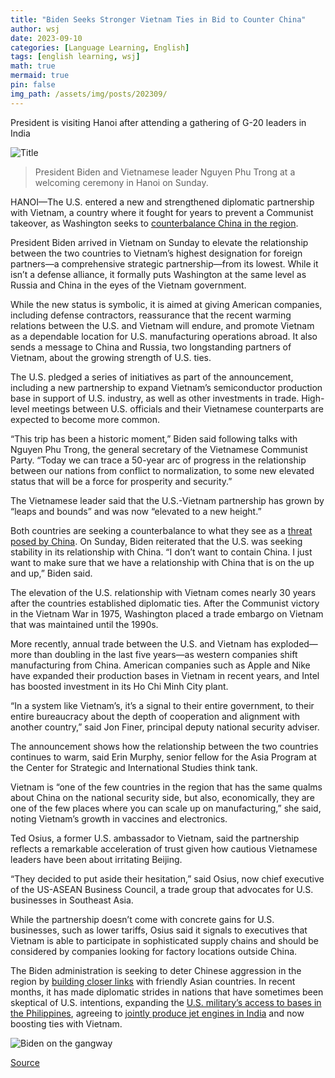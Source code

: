 ```yaml
---
title: "Biden Seeks Stronger Vietnam Ties in Bid to Counter China"
author: wsj
date: 2023-09-10
categories: [Language Learning, English]
tags: [english learning, wsj]
math: true
mermaid: true
pin: false
img_path: /assets/img/posts/202309/
---
```


President is visiting Hanoi after attending a gathering of G-20 leaders in India

![Title](im-849534.jpeg)

> President Biden and Vietnamese leader Nguyen Phu Trong at a welcoming ceremony in Hanoi on Sunday.

HANOI—The U.S. entered a new and strengthened diplomatic partnership with Vietnam, a country where it fought for years to prevent a Communist takeover, as Washington seeks to [counterbalance China in the region](https://www.wsj.com/world/china/as-china-risks-grow-manufacturers-seek-plan-band-c-and-d-aad7c47b?mod=article_inline).

President Biden arrived in Vietnam on Sunday to elevate the relationship between the two countries to Vietnam’s highest designation for foreign partners—a comprehensive strategic partnership—from its lowest. While it isn’t a defense alliance, it formally puts Washington at the same level as Russia and China in the eyes of the Vietnam government.

While the new status is symbolic, it is aimed at giving American companies, including defense contractors, reassurance that the recent warming relations between the U.S. and Vietnam will endure, and promote Vietnam as a dependable location for U.S. manufacturing operations abroad. It also sends a message to China and Russia, two longstanding partners of Vietnam, about the growing strength of U.S. ties.

The U.S. pledged a series of initiatives as part of the announcement, including a new partnership to expand Vietnam’s semiconductor production base in support of U.S. industry, as well as other investments in trade. High-level meetings between U.S. officials and their Vietnamese counterparts are expected to become more common.

“This trip has been a historic moment,” Biden said following talks with Nguyen Phu Trong, the general secretary of the Vietnamese Communist Party. “Today we can trace a 50-year arc of progress in the relationship between our nations from conflict to normalization, to some new elevated status that will be a force for prosperity and security.”

The Vietnamese leader said that the U.S.-Vietnam partnership has grown by “leaps and bounds” and was now “elevated to a new height.”

Both countries are seeking a counterbalance to what they see as a [threat posed by China](https://www.wsj.com/economy/trade/countries-compete-to-lure-manufacturers-from-china-adf46d9a?&mod=article_inline). On Sunday, Biden reiterated that the U.S. was seeking stability in its relationship with China. “I don’t want to contain China. I just want to make sure that we have a relationship with China that is on the up and up,” Biden said.

The elevation of the U.S. relationship with Vietnam comes nearly 30 years after the countries established diplomatic ties. After the Communist victory in the Vietnam War in 1975, Washington placed a trade embargo on Vietnam that was maintained until the 1990s.

More recently, annual trade between the U.S. and Vietnam has exploded—more than doubling in the last five years—as western companies shift manufacturing from China. American companies such as Apple and Nike have expanded their production bases in Vietnam in recent years, and Intel has boosted investment in its Ho Chi Minh City plant.

“In a system like Vietnam’s, it’s a signal to their entire government, to their entire bureaucracy about the depth of cooperation and alignment with another country,” said Jon Finer, principal deputy national security adviser.

The announcement shows how the relationship between the two countries continues to warm, said Erin Murphy, senior fellow for the Asia Program at the Center for Strategic and International Studies think tank.

Vietnam is “one of the few countries in the region that has the same qualms about China on the national security side, but also, economically, they are one of the few places where you can scale up on manufacturing,” she said, noting Vietnam’s growth in vaccines and electronics.

Ted Osius, a former U.S. ambassador to Vietnam, said the partnership reflects a remarkable acceleration of trust given how cautious Vietnamese leaders have been about irritating Beijing.

“They decided to put aside their hesitation,” said Osius, now chief executive of the US-ASEAN Business Council, a trade group that advocates for U.S. businesses in Southeast Asia.

While the partnership doesn’t come with concrete gains for U.S. businesses, such as lower tariffs, Osius said it signals to executives that Vietnam is able to participate in sophisticated supply chains and should be considered by companies looking for factory locations outside China.

The Biden administration is seeking to deter Chinese aggression in the region by [building closer links](https://www.wsj.com/articles/janet-yellen-seeks-to-woo-chinas-neighbors-without-provoking-beijing-defd9910?mod=article_inline) with friendly Asian countries. In recent months, it has made diplomatic strides in nations that have sometimes been skeptical of U.S. intentions, expanding the [U.S. military’s access to bases in the Philippines](https://www.wsj.com/articles/u-s-philippines-strike-military-base-deal-11675315003?mod=article_inline), agreeing to [jointly produce jet engines in India](https://www.wsj.com/articles/u-s-offers-india-drones-jet-engines-to-lure-it-from-russia-e8b06a23?mod=article_inline) and now boosting ties with Vietnam.

![Biden on the gangway](im-849535.jpeg)



[Source](https://www.wsj.com/world/asia/biden-seeks-stronger-vietnam-ties-in-bid-to-counter-china-605517df)